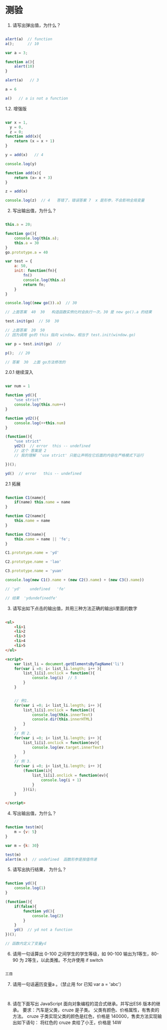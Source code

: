 # 测验

1. 请写出弹出值，为什么？

```js

alert(a)  // function
a();      // 10

var a = 3;

function a(){
    alert(10)
}

alert(a)   // 3 

a = 6

a()   // a is not a function


```

1.2. 增强版

```js

var x = 1,
  y = 0,
  z = 0;
function add(x){
    return (x = x + 1)
}

y = add(x)   // 4

console.log(y)

function add(x){
    return (x= x + 3)
}

z = add(x)  

console.log(z)  // 4   答错了，错误答案 7  x 是形参，不会影响全局变量

```

2. 写出输出值，为什么？

```js

this.a = 20;

function go(){
    console.log(this.a);
    this.a = 30
}
go.prototype.a = 40

var test = {
    a: 50,
    init: function(fn){
        fn()
        console.log(this.a)
        return fn;
    }
}

console.log((new go()).a)  // 30   

// 上面答案  40  30   构造函数实例化时会执行一次，30 是 new go().a 的结果

test.init(go)  // 50  30  

// 上面答案  20  50
// 因为调用 go的 this 指向 window，相当于 test.init(window.go)

var p = test.init(go)  // 

p();  // 20

// 答案  30  上面 go方法修改的

```

2.0.1 继续深入

```js

var num = 1

function yd(){
    "use strict"
    console.log(this.num++)
}

function yd2(){
    console.log(++this.num)
}

(function(){
    "use strict"
    yd2()  // error  this -- undefined
    // 这个 答案是 2
    // 我的理解  'use strict' 只能让声明在它后面的内容在严格模式下运行 

})();

yd()  // error   this -- undefined

```

2.1 拓展

```js

function C1(name){
    if(name) this.name = name
}

function C2(name){
    this.name = name
}

function C3(name){
    this.name = name || 'fe';
}

C1.prototype.name = 'yd'

C2.prototype.name = 'lao'

C3.prototype.name = 'yuan'

console.log(new C1().name + (new C2().name) + (new C3().name))

// 'yd'    undefined   'fe'

// 结果  'ydundefinedfe'

```

3. 请写出如下点击的输出值，并用三种方法正确的输出li里面的数字

```html

<ul>
    <li>1
    <li>2
    <li>3
    <li>4
    <li>5
</ul>

<script>
    var list_li = document.getElementsByTagName('li')
    for(var i =0; i< list_li.length; i++ ){
        list_li[i].onclick = function(){
            console.log(i)  // 5
        }
    }


    // 例1.
    for(var i =0; i< list_li.length; i++ ){
        list_li[i].onclick = function(){
            console.log(this.innerText)  
            console.dir(this.innerHTML)  
        }
    }
    // 例 2. 
    for(var i =0; i< list_li.length; i++ ){
        list_li[i].onclick = function(ev){
            console.log(ev.target.innerText)  
        }
    }
    // 例 3. 
    for(var i =0; i< list_li.length; i++ ){
        (function(i){
            list_li[i].onclick = function(ev){
                console.log(i + 1)  
            }
        })(i);
    }

</script>

```

4. 写出输出值，为什么？

```js

function test(m){
    m = {v: 5}
}

var m = {k: 30}

test(m)  
alert(m.v)  // undefined  函数形参是按值传递


```

5. 请写出执行结果， 为什么？

```js

function yd(){
    console.log(1)
}

(function(){
    if(false){
        function yd(){
            console.log(2)
        }
    }
    yd()  // yd not a function
})();

// 函数内定义了变量yd

```

6. 请用一句话算出 0-100 之间学生的学生等级，如 90-100 输出为1等生，80-90 为 2等生，以此类推。不允许使用 if switch

```js

三目


```

7. 请用一句话遍历变量a 。（禁止用 for 已知 var a = 'abc'）

```js



```

8. 请在下面写出 JavaScript 面向对象编程的混合式继承。并写出ES6 版本的继承。
要求：汽车是父类，cruze 是子类。 父类有颜色、价格属性，有售卖的方法。
cruze 子类实现父类的颜色是红色，价格是 140000，售卖方法实现输出如下语句： 
将红色的 cruze 卖给了小王，价格是 14W

```js



```